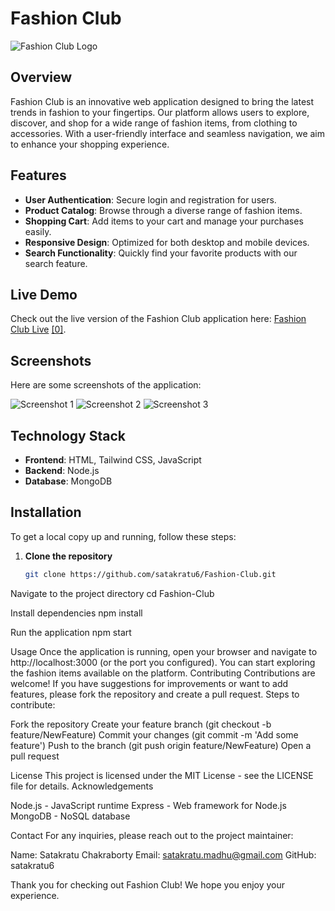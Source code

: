 
# Fashion Club

![Fashion Club Logo](https://drive.google.com/file/d/1fMyBR98yht8p1whCFrbsin89TetCeeCg/view?usp=sharing) <!-- Replace with an actual logo image link -->

## Overview

Fashion Club is an innovative web application designed to bring the latest trends in fashion to your fingertips. Our platform allows users to explore, discover, and shop for a wide range of fashion items, from clothing to accessories. With a user-friendly interface and seamless navigation, we aim to enhance your shopping experience.

## Features

- **User Authentication**: Secure login and registration for users.
- **Product Catalog**: Browse through a diverse range of fashion items.
- **Shopping Cart**: Add items to your cart and manage your purchases easily.
- **Responsive Design**: Optimized for both desktop and mobile devices.
- **Search Functionality**: Quickly find your favorite products with our search feature.
## Live Demo

Check out the live version of the Fashion Club application here: [Fashion Club Live](https://fashion-club-2tnk.vercel.app/) [[0]](#__0).

## Screenshots

Here are some screenshots of the application:

![Screenshot 1](https://drive.google.com/file/d/1Z4Dhf2_ohiucog_IB4gROzxnRrU9yR7a/view?usp=sharing) 
![Screenshot 2](https://drive.google.com/file/d/1uBt3VNa7ZpcePyxPrXx8MXFyuCdBgR3t/view?usp=sharing) 
![Screenshot 3](https://drive.google.com/file/d/12X71Ll7H9HuFmoqyRmWs37qHbDEsaTTe/view?usp=sharing) 

## Technology Stack

- **Frontend**: HTML, Tailwind CSS, JavaScript
- **Backend**: Node.js
- **Database**: MongoDB

## Installation

To get a local copy up and running, follow these steps:

1. **Clone the repository**
   ```bash
   git clone https://github.com/satakratu6/Fashion-Club.git


Navigate to the project directory
cd Fashion-Club


Install dependencies
npm install


Run the application
npm start



Usage
Once the application is running, open your browser and navigate to http://localhost:3000 (or the port you configured). You can start exploring the fashion items available on the platform.
Contributing
Contributions are welcome! If you have suggestions for improvements or want to add features, please fork the repository and create a pull request.
Steps to contribute:

Fork the repository
Create your feature branch (git checkout -b feature/NewFeature)
Commit your changes (git commit -m 'Add some feature')
Push to the branch (git push origin feature/NewFeature)
Open a pull request

License
This project is licensed under the MIT License - see the LICENSE file for details.
Acknowledgements

Node.js - JavaScript runtime
Express - Web framework for Node.js
MongoDB - NoSQL database

Contact
For any inquiries, please reach out to the project maintainer:

Name: Satakratu Chakraborty
Email: satakratu.madhu@gmail.com
GitHub: satakratu6


Thank you for checking out Fashion Club! We hope you enjoy your experience.



